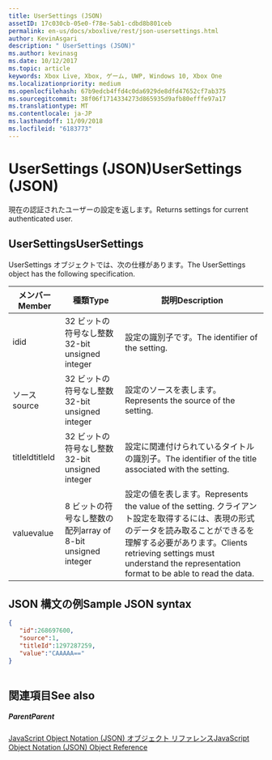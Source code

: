 ```yaml
---
title: UserSettings (JSON)
assetID: 17c030cb-05e0-f78e-5ab1-cdbd8b801ceb
permalink: en-us/docs/xboxlive/rest/json-usersettings.html
author: KevinAsgari
description: " UserSettings (JSON)"
ms.author: kevinasg
ms.date: 10/12/2017
ms.topic: article
keywords: Xbox Live, Xbox, ゲーム, UWP, Windows 10, Xbox One
ms.localizationpriority: medium
ms.openlocfilehash: 67b9edcb4ffd4c0da6929de8dfd47652cf7ab375
ms.sourcegitcommit: 38f06f1714334273d865935d9afb80efffe97a17
ms.translationtype: MT
ms.contentlocale: ja-JP
ms.lasthandoff: 11/09/2018
ms.locfileid: "6183773"
---
```

# <a name="usersettings-json"></a><span data-ttu-id="ddfa3-104">UserSettings (JSON)</span><span class="sxs-lookup"><span data-stu-id="ddfa3-104">UserSettings (JSON)</span></span>
<span data-ttu-id="ddfa3-105">現在の認証されたユーザーの設定を返します。</span><span class="sxs-lookup"><span data-stu-id="ddfa3-105">Returns settings for current authenticated user.</span></span> 
<a id="ID4EN"></a>

 
## <a name="usersettings"></a><span data-ttu-id="ddfa3-106">UserSettings</span><span class="sxs-lookup"><span data-stu-id="ddfa3-106">UserSettings</span></span>
 
<span data-ttu-id="ddfa3-107">UserSettings オブジェクトでは、次の仕様があります。</span><span class="sxs-lookup"><span data-stu-id="ddfa3-107">The UserSettings object has the following specification.</span></span>
 
| <span data-ttu-id="ddfa3-108">メンバー</span><span class="sxs-lookup"><span data-stu-id="ddfa3-108">Member</span></span>| <span data-ttu-id="ddfa3-109">種類</span><span class="sxs-lookup"><span data-stu-id="ddfa3-109">Type</span></span>| <span data-ttu-id="ddfa3-110">説明</span><span class="sxs-lookup"><span data-stu-id="ddfa3-110">Description</span></span>| 
| --- | --- | --- | 
| <span data-ttu-id="ddfa3-111">id</span><span class="sxs-lookup"><span data-stu-id="ddfa3-111">id</span></span>| <span data-ttu-id="ddfa3-112">32 ビットの符号なし整数</span><span class="sxs-lookup"><span data-stu-id="ddfa3-112">32-bit unsigned integer</span></span>| <span data-ttu-id="ddfa3-113">設定の識別子です。</span><span class="sxs-lookup"><span data-stu-id="ddfa3-113">The identifier of the setting.</span></span>| 
| <span data-ttu-id="ddfa3-114">ソース</span><span class="sxs-lookup"><span data-stu-id="ddfa3-114">source</span></span>| <span data-ttu-id="ddfa3-115">32 ビットの符号なし整数</span><span class="sxs-lookup"><span data-stu-id="ddfa3-115">32-bit unsigned integer</span></span>| <span data-ttu-id="ddfa3-116">設定のソースを表します。</span><span class="sxs-lookup"><span data-stu-id="ddfa3-116">Represents the source of the setting.</span></span> | 
| <span data-ttu-id="ddfa3-117">titleId</span><span class="sxs-lookup"><span data-stu-id="ddfa3-117">titleId</span></span>| <span data-ttu-id="ddfa3-118">32 ビットの符号なし整数</span><span class="sxs-lookup"><span data-stu-id="ddfa3-118">32-bit unsigned integer</span></span>| <span data-ttu-id="ddfa3-119">設定に関連付けられているタイトルの識別子。</span><span class="sxs-lookup"><span data-stu-id="ddfa3-119">The identifier of the title associated with the setting.</span></span> | 
| <span data-ttu-id="ddfa3-120">value</span><span class="sxs-lookup"><span data-stu-id="ddfa3-120">value</span></span>| <span data-ttu-id="ddfa3-121">8 ビットの符号なし整数の配列</span><span class="sxs-lookup"><span data-stu-id="ddfa3-121">array of 8-bit unsigned integer</span></span>| <span data-ttu-id="ddfa3-122">設定の値を表します。</span><span class="sxs-lookup"><span data-stu-id="ddfa3-122">Represents the value of the setting.</span></span> <span data-ttu-id="ddfa3-123">クライアント設定を取得するには、表現の形式のデータを読み取ることができるを理解する必要があります。</span><span class="sxs-lookup"><span data-stu-id="ddfa3-123">Clients retrieving settings must understand the representation format to be able to read the data.</span></span> | 
  
<a id="ID4EJC"></a>

 
## <a name="sample-json-syntax"></a><span data-ttu-id="ddfa3-124">JSON 構文の例</span><span class="sxs-lookup"><span data-stu-id="ddfa3-124">Sample JSON syntax</span></span>
 

```json
{
   "id":268697600,
   "source":1,
   "titleId":1297287259,
   "value":"CAAAAA=="
}
    
```

  
<a id="ID4ESC"></a>

 
## <a name="see-also"></a><span data-ttu-id="ddfa3-125">関連項目</span><span class="sxs-lookup"><span data-stu-id="ddfa3-125">See also</span></span>
 
<a id="ID4EUC"></a>

 
##### <a name="parent"></a><span data-ttu-id="ddfa3-126">Parent</span><span class="sxs-lookup"><span data-stu-id="ddfa3-126">Parent</span></span> 

[<span data-ttu-id="ddfa3-127">JavaScript Object Notation (JSON) オブジェクト リファレンス</span><span class="sxs-lookup"><span data-stu-id="ddfa3-127">JavaScript Object Notation (JSON) Object Reference</span></span>](atoc-xboxlivews-reference-json.md)

   